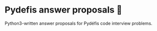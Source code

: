 # Pydefis answer proposals 🐍

Python3-written answer proposals for Pydéfis code interview problems. 
